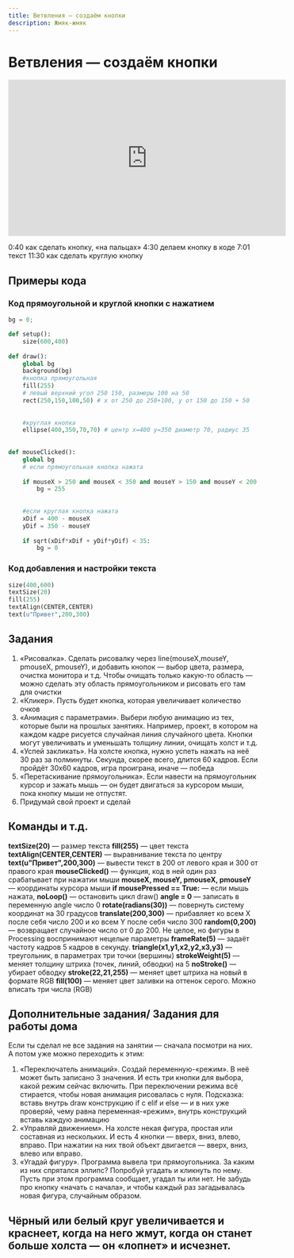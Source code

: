 ```yaml
---
title: Ветвления — создаём кнопки
description: Жмяк-жмяк
---
```


# Ветвления — создаём кнопки

<iframe width="560" height="315" src="https://www.youtube.com/embed/K8f7Lhy1uHM" frameborder="0" allow="accelerometer; autoplay; clipboard-write; encrypted-media; gyroscope; picture-in-picture" allowfullscreen></iframe>

0:40 как сделать кнопку, «на пальцах»
4:30 делаем кнопку в коде
7:01 текст
11:30 как сделать круглую кнопку

## Примеры кода

### Код прямоугольной и круглой кнопки с нажатием

```python
bg = 0;

def setup():
    size(600,400)
    
def draw():
    global bg
    background(bg)
    #кнопка прямоугольная
    fill(255)
    # левый верхний угол 250 150, размеры 100 на 50
    rect(250,150,100,50) # x от 250 до 250+100, y от 150 до 150 + 50  
    
    
    #круглая кнопка
    ellipse(400,350,70,70) # центр х=400 y=350 диаметр 70, радиус 35
    
    
def mouseClicked():
    global bg
    # если прямоугольная кнопка нажата
    
    if mouseX > 250 and mouseX < 350 and mouseY > 150 and mouseY < 200:
        bg = 255
        
    
    #если круглая кнопка нажата
    xDif = 400 - mouseX
    yDif = 350 - mouseY
    
    if sqrt(xDif*xDif + yDif*yDif) < 35:
        bg = 0

```

### Код добавления и настройки текста
```python
size(400,600)
textSize(20)
fill(255)
textAlign(CENTER,CENTER)
text(u"Привет",200,300)
```

## Задания

1. «Рисовалка». Сделать рисовалку через line(mouseX,mouseY, pmouseX, pmouseY), и добавить кнопок — выбор цвета, размера, очистка монитора и т.д. Чтобы очищать только какую-то область — можно сделать эту область прямоугольником и рисовать его там для очистки
2. «Кликер». Пусть будет кнопка, которая увеличивает количество очков
3. «Анимация с параметрами». Выбери любую анимацию из тех, которые были на прошлых занятиях. Например, проект, в котором на каждом кадре рисуется случайная линия случайного цвета. Кнопки могут увеличивать и уменьшать толщину линии, очищать холст и т.д.
4. «Успей закликать». На холсте кнопка, нужно успеть нажать на неё 30 раз за полминуты. Секунда, скорее всего, длится 60 кадров. Если пройдёт 30х60 кадров, игра проиграна, иначе — победа
5. «Перетаскивание прямоугольника». Если навести на прямоугольник курсор и зажать мышь — он будет двигаться за курсором мыши, пока кнопку мыши не отпустят.
6. Придумай свой проект и сделай

## Команды и т.д.

**textSize(20)** — размер текста
**fill(255)** — цвет текста
**textAlign(CENTER,CENTER)** — выравнивание текста по центру
**text(u"Привет",200,300)** — вывести текст в 200 от левого края и 300 от правого края
**mouseClicked()**  — функция, код в ней один раз срабатывает при нажатии мыши
**mouseX, mouseY, pmouseX, pmouseY** — координаты курсора мыши 
**if mousePressed == True:** — если мышь нажата, 
    **noLoop()** — остановить цикл draw() 
**angle = 0** — записать в переменную angle число 0
**rotate(radians(30))** — повернуть систему координат на 30 градусов
**translate(200,300)** — прибавляет ко всем X после себя число 200 и ко всем Y после себя число 300
**random(0,200)** — возвращает случайное число от 0 до 200. Не целое, но фигуры в Processing воспринимают нецелые параметры
**frameRate(5)** — задаёт частоту кадров 5 кадров в секунду.
**triangle(x1,y1,x2,y2,x3,y3)** — треугольник, в параметрах три точки (вершины)
**strokeWeight(5)** — меняет толщину штриха (точек, линий, обводки) на 5
**noStroke()** — убирает обводку
**stroke(22,21,255)** — меняет цвет штриха на новый в формате RGB
**fill(100)** — меняет цвет заливки на оттенок серого. Можно вписать три числа (RGB)

## Дополнительные задания/ Задания для работы дома

Если ты сделал не все задания на занятии — сначала посмотри на них. А потом уже можно переходить к этим:

1. «Переключатель анимаций». Создай переменную-«режим». В неё может быть записано 3 значения. И есть три кнопки  для выбора, какой режим сейчас включить. При переключении режима всё стирается, чтобы новая анимация рисовалась с нуля.
Подсказка: вставь внутрь draw конструкцию if с elif и else — и в них уже проверяй, чему равна переменная-«режим», внутрь конструкций вставь каждую анимацию
2. «Управляй движением». На холсте некая фигура, простая или составная из нескольких. И есть 4 кнопки — вверх, вниз, влево, вправо. При нажатии на них твой объект двигается — вверх, вниз, влево или вправо.
3. «Угадай фигуру». Программа вывела три прямоугольника. За каким из них спрятался эллипс? Попробуй угадать и кликнуть по нему. Пусть при этом программа сообщает, угадал ты или нет. Не забудь про кнопку «начать с начала», и чтобы каждый раз загадывалась новая фигура, случайным образом.

## Чёрный или белый круг увеличивается и краснеет, когда на него жмут, когда он станет больше холста — он «лопнет» и исчезнет.

